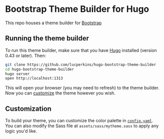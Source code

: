 # Bootstrap Theme Builder for Hugo

This repo houses a theme builder for [Bootstrap](https://getbootstrap.com)

## Running the theme builder

To run this theme builder, make sure that you have [Hugo](https://gohugo.io) installed (version 0.43 or later). Then:

```bash
git clone https://github.com/lucperkins/hugo-bootstrap-theme-builder
cd hugo-bootstrap-theme-builder
hugo server
open http://localhost:1313
```

This will open your browser (you may need to refresh) to the theme builder. Now you can [customize](#customization) the theme however you wish.

## Customization

To build your theme, you can customize the color palette in [`config.yaml`](./config.yaml). You can also modify the Sass file at `assets/sass/mytheme.sass` to apply any logic you'd like.